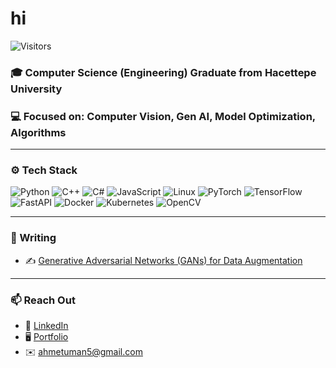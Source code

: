 # hi

![Visitors](https://visitor-badge.laobi.icu/badge?page_id=ahmetuman.ahmetuman)

### 🎓 Computer Science (Engineering) Graduate from Hacettepe University  
### 💻 Focused on: Computer Vision, Gen AI, Model Optimization, Algorithms  

---

### ⚙️ Tech Stack  
![Python](https://img.shields.io/badge/-Python-3776AB?style=flat&logo=python&logoColor=white)
![C++](https://img.shields.io/badge/-C++-00599C?style=flat&logo=c%2B%2B&logoColor=white)
![C#](https://img.shields.io/badge/-C%23-239120?style=flat&logo=c-sharp&logoColor=white)
![JavaScript](https://img.shields.io/badge/-JavaScript-F7DF1E?style=flat&logo=javascript&logoColor=black)
![Linux](https://img.shields.io/badge/-Linux-FCC624?style=flat&logo=linux&logoColor=black)
![PyTorch](https://img.shields.io/badge/-PyTorch-EE4C2C?style=flat&logo=pytorch&logoColor=white)
![TensorFlow](https://img.shields.io/badge/-TensorFlow-FF6F00?style=flat&logo=tensorflow&logoColor=white)
![FastAPI](https://img.shields.io/badge/-FastAPI-009688?style=flat&logo=fastapi&logoColor=white)
![Docker](https://img.shields.io/badge/-Docker-2496ED?style=flat&logo=docker&logoColor=white)
![Kubernetes](https://img.shields.io/badge/-Kubernetes-326CE5?style=flat&logo=kubernetes&logoColor=white)
![OpenCV](https://img.shields.io/badge/-OpenCV-5C3EE8?style=flat&logo=opencv&logoColor=white)

---

### 📘 Writing  
- ✍️ [Generative Adversarial Networks (GANs) for Data Augmentation](https://medium.com/@ahmetuman5/generative-adversarial-networks-gans-for-data-augmentation-32aa2e357c20)

---

### 📫 Reach Out  
- 🔗 [LinkedIn](https://www.linkedin.com/in/ahmet-uman)  
- 🖥️ [Portfolio](https://github.com/ahmetuman)  
- ✉️ ahmetuman5@gmail.com
